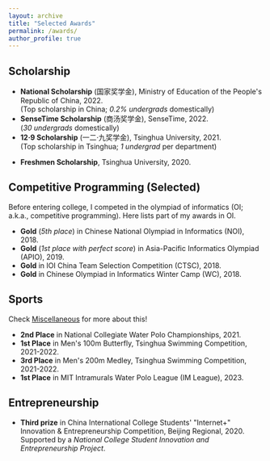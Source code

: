 ```yaml
---
layout: archive
title: "Selected Awards"
permalink: /awards/
author_profile: true
---
```


## Scholarship
* **National Scholarship** (国家奖学金), Ministry of Education of the People's Republic of China, 2022.  
(Top scholarship in China; *0.2% undergrads* domestically)
* **SenseTime Scholarship** (商汤奖学金), SenseTime, 2022.  
(*30 undergrads* domestically)
* **12·9 Scholarship** (一二·九奖学金), Tsinghua University, 2021.  
(Top scholarship in Tsinghua; *1 undergrad* per department)
<!-- * **Tsinghua-IIICT Scholarship**, Institute for Interdisciplinary Information Core Technology, 2022. -->
* **Freshmen Scholarship**, Tsinghua University, 2020.
<!-- * **Xue Tang Scholarship**, Tsinghua University, 2020. -->

## Competitive Programming (Selected)
Before entering college, I competed in the olympiad of informatics (OI; a.k.a., competitive programming). Here lists part of my awards in OI.

* **Gold** (*5th place*) in Chinese National Olympiad in Informatics (NOI), 2018.
* **Gold** (*1st place with perfect score*) in Asia-Pacific Informatics Olympiad (APIO), 2019.
* **Gold** in IOI China Team Selection Competition (CTSC), 2018.
* **Gold** in Chinese Olympiad in Informatics Winter Camp (WC), 2018.

## Sports
Check [Miscellaneous](../misc/) for more about this!

* **2nd Place** in National Collegiate Water Polo Championships, 2021.
* **1st Place** in Men's 100m Butterfly, Tsinghua Swimming Competition, 2021-2022.
* **3rd Place** in Men's 200m Medley, Tsinghua Swimming Competition, 2021-2022.
* **1st Place** in MIT Intramurals Water Polo League (IM League), 2023.

## Entrepreneurship
* **Third prize** in China International College Students' "Internet+" Innovation & Entrepreneurship Competition, Beijing Regional, 2020.  
Supported by a *National College Student Innovation and Entrepreneurship Project*.
